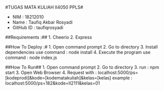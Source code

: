 #TUGAS MATA KULIAH II4050 PPLS#

- NIM       : 18212010
- Name      : Taufiq Akbar Rosyadi
- GitHub ID : taufiqrosyadi

##Requirements :##
        1. Cheerio
        2. Express

##How To Deploy :#
        1. Open command prompt
        2. Go to directory
        3. Install dependencies use command : node install
        4. Execute the program use command : node index.js

##How To Run##
        1. Open command prompt
        2. Go to directory
        3. run : npm start
        3. Open Web Browser
        4. Request with : localhost:5000/ps=[kodeprodi]&kode=[kodematakuliah]&kelas=[kelas]
                example :
                localhost:5000/ps=182&kode=II2111&kelas=01

